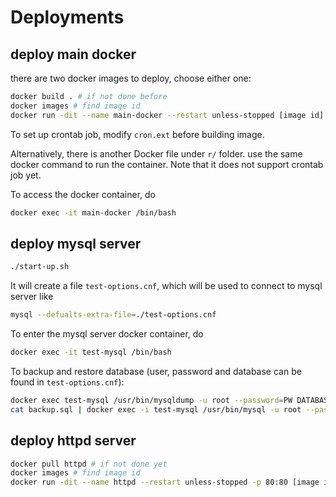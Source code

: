 # Deployments #

## deploy main docker ##
there are two docker images to deploy, choose either one:
```bash
docker build . # if not done before
docker images # find image id
docker run -dit --name main-docker --restart unless-stopped [image id]
```
To set up crontab job, modify `cron.ext` before building image.

Alternatively, there is another Docker file under `r/` folder. use the same docker command to run the container. Note that it does not support crontab job yet.

To access the docker container, do
```bash
docker exec -it main-docker /bin/bash
```

## deploy mysql server ##
```bash
./start-up.sh
```
It will create a file `test-options.cnf`, which will be used to connect to mysql server like
```bash
mysql --defualts-extra-file=./test-options.cnf
```
To enter the mysql server docker container, do
```bash
docker exec -it test-mysql /bin/bash
```
To backup and restore database (user, password and database can be found in `test-options.cnf`):
```bash
docker exec test-mysql /usr/bin/mysqldump -u root --password=PW DATABASE > backup.sql
cat backup.sql | docker exec -i test-mysql /usr/bin/mysql -u root --password=root DATABASE
```

## deploy httpd server ##
```bash
docker pull httpd # if not done yet
docker images # find image id
docker run -dit --name httpd --restart unless-stopped -p 80:80 [image id]
```
